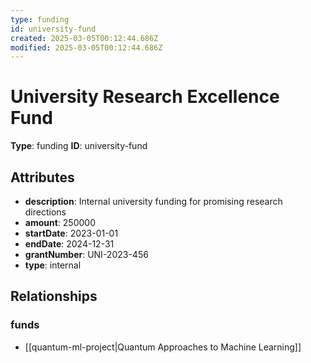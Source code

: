 ```yaml
---
type: funding
id: university-fund
created: 2025-03-05T00:12:44.686Z
modified: 2025-03-05T00:12:44.686Z
---
```


# University Research Excellence Fund

**Type**: funding
**ID**: university-fund

## Attributes

- **description**: Internal university funding for promising research directions
- **amount**: 250000
- **startDate**: 2023-01-01
- **endDate**: 2024-12-31
- **grantNumber**: UNI-2023-456
- **type**: internal

## Relationships

### funds

- [[quantum-ml-project|Quantum Approaches to Machine Learning]]

